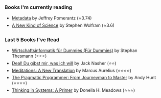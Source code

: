 ### Books I'm currently reading
<!-- GOODREADS-LIST:START -->
- [Metadata](https://www.goodreads.com/review/show/4363459975?utm_medium=api&utm_source=rss) by Jeffrey Pomerantz (⭐️3.74)
- [A New Kind of Science](https://www.goodreads.com/review/show/4668876684?utm_medium=api&utm_source=rss) by Stephen Wolfram (⭐️3.6)
<!-- GOODREADS-LIST:END -->

### Last 5 Books I've Read 
<!-- GOODREADS-READ-LIST:START -->
- [Wirtschaftsinformatik für Dummies (Für Dummies)](https://www.goodreads.com/review/show/4506390839?utm_medium=api&utm_source=rss) by Stephan Thesmann (⭐⭐⭐)
- [Deal! Du gibst mir, was ich will](https://www.goodreads.com/review/show/4506379843?utm_medium=api&utm_source=rss) by Jack Nasher (⭐⭐)
- [Meditations: A New Translation](https://www.goodreads.com/review/show/4682123972?utm_medium=api&utm_source=rss) by Marcus Aurelius (⭐⭐⭐⭐)
- [The Pragmatic Programmer: From Journeyman to Master](https://www.goodreads.com/review/show/4319439872?utm_medium=api&utm_source=rss) by Andy Hunt (⭐⭐⭐⭐)
- [Thinking in Systems: A Primer](https://www.goodreads.com/review/show/4286378104?utm_medium=api&utm_source=rss) by Donella H. Meadows (⭐⭐⭐)
<!-- GOODREADS-READ-LIST:END -->
